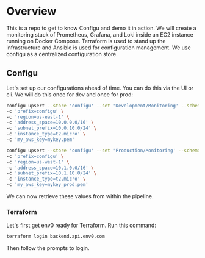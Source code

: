 # Overview
This is a repo to get to know Configu and demo it in action. We will create a monitoring stack of Prometheus, Grafana, and Loki inside an EC2 instance running on Docker Compose. Terraform is used to stand up the infrastructure and Ansible is used for configuration management. We use configu as a centralized configuration store.

## Configu

Let's set up our configurations ahead of time. You can do this via the UI or cli. We will do this once for dev and once for prod:

```bash
configu upsert --store 'configu' --set 'Development/Monitoring' --schema './monitoring.cfgu.json' \
-c 'prefix=configu' \
-c 'region=us-east-1' \
-c 'address_space=10.0.0.0/16' \
-c 'subnet_prefix=10.0.10.0/24' \
-c 'instance_type=t2.micro' \
-c 'my_aws_key=mykey.pem'
```

```bash
configu upsert --store 'configu' --set 'Production/Monitoring' --schema './monitoring.cfgu.json' \
-c 'prefix=configu' \
-c 'region=us-west-1' \
-c 'address_space=10.1.0.0/16' \
-c 'subnet_prefix=10.1.10.0/24' \
-c 'instance_type=t2.micro' \
-c 'my_aws_key=mykey_prod.pem'
```

We can now retrieve these values from within the pipeline.

### Terraform

Let's first get env0 ready for Terraform. Run this command:
```bash
terraform login backend.api.env0.com
```

Then follow the prompts to login.

